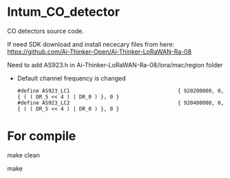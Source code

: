 # Intum_CO_detector
CO detectors source code. 

If need SDK download and install nececary files from here: 
https://github.com/Ai-Thinker-Open/Ai-Thinker-LoRaWAN-Ra-08 

Need to add AS923.h in Ai-Thinker-LoRaWAN-Ra-08/lora/mac/region folder
* Default channel frequency is changed 
   
      #define AS923_LC1                                   { 920200000, 0, { ( ( DR_5 << 4 ) | DR_0 ) }, 0 }
      #define AS923_LC2                                   { 920400000, 0, { ( ( DR_5 << 4 ) | DR_0 ) }, 0 }

# For compile 

make clean 

make 

